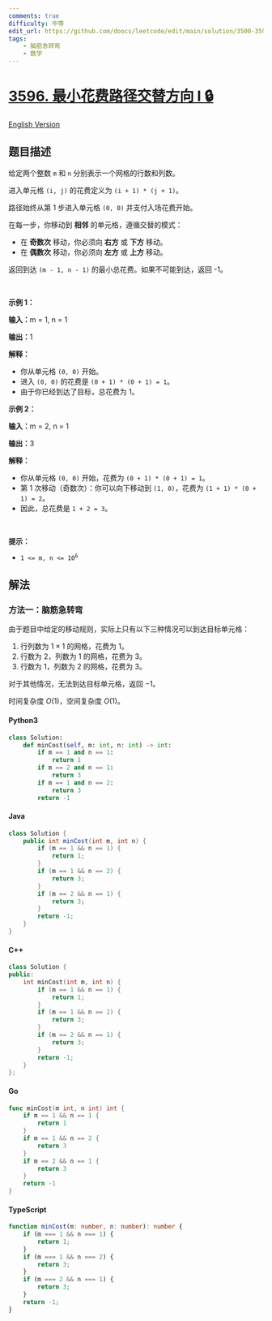 ```yaml
---
comments: true
difficulty: 中等
edit_url: https://github.com/doocs/leetcode/edit/main/solution/3500-3599/3596.Minimum%20Cost%20Path%20with%20Alternating%20Directions%20I/README.md
tags:
    - 脑筋急转弯
    - 数学
---
```


<!-- problem:start -->

# [3596. 最小花费路径交替方向 I 🔒](https://leetcode.cn/problems/minimum-cost-path-with-alternating-directions-i)

[English Version](/solution/3500-3599/3596.Minimum%20Cost%20Path%20with%20Alternating%20Directions%20I/README_EN.md)

## 题目描述

<!-- description:start -->

<p>给定两个整数&nbsp;<code>m</code> 和&nbsp;<code>n</code>&nbsp;分别表示一个网格的行数和列数。</p>

<p>进入单元格&nbsp;<code>(i, j)</code>&nbsp;的花费定义为&nbsp;<code>(i + 1) * (j + 1)</code>。</p>

<p>路径始终从第 1 步进入单元格 <code>(0, 0)</code> 并支付入场花费开始。</p>

<p>在每一步，你移动到 <strong>相邻</strong>&nbsp;的单元格，遵循交替的模式：</p>

<ul>
	<li>在 <strong>奇数次</strong> 移动，你必须向 <strong>右方</strong> 或 <strong>下方</strong> 移动。</li>
	<li>在 <strong>偶数次</strong> 移动，你必须向 <strong>左方</strong> 或 <strong>上方</strong> 移动。</li>
</ul>

<p>返回到达 <code>(m - 1, n - 1)</code>&nbsp;的最小总花费。如果不可能到达，返回 -1。</p>

<p>&nbsp;</p>

<p><strong class="example">示例 1：</strong></p>

<div class="example-block">
<p><strong>输入：</strong><span class="example-io">m = 1, n = 1</span></p>

<p><span class="example-io"><b>输出：</b>1</span></p>

<p><strong>解释：</strong></p>

<ul>
	<li>你从单元格&nbsp;<code>(0, 0)</code>&nbsp;开始。</li>
	<li>进入&nbsp;<code>(0, 0)</code>&nbsp;的花费是&nbsp;<code>(0 + 1) * (0 + 1) = 1</code>。</li>
	<li>由于你已经到达了目标，总花费为 1。</li>
</ul>
</div>

<p><strong class="example">示例 2：</strong></p>

<div class="example-block">
<p><strong>输入：</strong><span class="example-io">m = 2, n = 1</span></p>

<p><span class="example-io"><b>输出：</b>3</span></p>

<p><strong>解释：</strong></p>

<ul>
	<li>你从单元格&nbsp;<code>(0, 0)</code>&nbsp;开始，花费为&nbsp;<code>(0 + 1) * (0 + 1) = 1</code>。</li>
	<li>第 1 次移动（奇数次）：你可以向下移动到&nbsp;<code>(1, 0)</code>，花费为&nbsp;<code>(1 + 1) * (0 + 1) = 2</code>。</li>
	<li>因此，总花费是&nbsp;<code>1 + 2 = 3</code>。</li>
</ul>
</div>

<p>&nbsp;</p>

<p><strong>提示：</strong></p>

<ul>
	<li><code>1 &lt;= m, n &lt;= 10<sup>6</sup></code></li>
</ul>

<!-- description:end -->

## 解法

<!-- solution:start -->

### 方法一：脑筋急转弯

由于题目中给定的移动规则，实际上只有以下三种情况可以到达目标单元格：

1. 行列数为 $1 \times 1$ 的网格，花费为 $1$。
2. 行数为 $2$，列数为 $1$ 的网格，花费为 $3$。
3. 行数为 $1$，列数为 $2$ 的网格，花费为 $3$。

对于其他情况，无法到达目标单元格，返回 $-1$。

时间复杂度 $O(1)$，空间复杂度 $O(1)$。

<!-- tabs:start -->

#### Python3

```python
class Solution:
    def minCost(self, m: int, n: int) -> int:
        if m == 1 and n == 1:
            return 1
        if m == 2 and n == 1:
            return 3
        if m == 1 and n == 2:
            return 3
        return -1
```

#### Java

```java
class Solution {
    public int minCost(int m, int n) {
        if (m == 1 && n == 1) {
            return 1;
        }
        if (m == 1 && n == 2) {
            return 3;
        }
        if (m == 2 && n == 1) {
            return 3;
        }
        return -1;
    }
}
```

#### C++

```cpp
class Solution {
public:
    int minCost(int m, int n) {
        if (m == 1 && n == 1) {
            return 1;
        }
        if (m == 1 && n == 2) {
            return 3;
        }
        if (m == 2 && n == 1) {
            return 3;
        }
        return -1;
    }
};
```

#### Go

```go
func minCost(m int, n int) int {
	if m == 1 && n == 1 {
		return 1
	}
	if m == 1 && n == 2 {
		return 3
	}
	if m == 2 && n == 1 {
		return 3
	}
	return -1
}
```

#### TypeScript

```ts
function minCost(m: number, n: number): number {
    if (m === 1 && n === 1) {
        return 1;
    }
    if (m === 1 && n === 2) {
        return 3;
    }
    if (m === 2 && n === 1) {
        return 3;
    }
    return -1;
}
```

<!-- tabs:end -->

<!-- solution:end -->

<!-- problem:end -->
